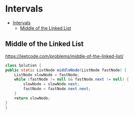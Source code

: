 # Intervals

- [Intervals](#intervals)
  - [Middle of the Linked List](#middle-of-the-linked-list)

[MDLink]: <>

## Middle of the Linked List

https://leetcode.com/problems/middle-of-the-linked-list/

```java
class Solution {
public static ListNode middleNode(ListNode fastNode) {
    ListNode slowNode = fastNode;
    while (fastNode != null && fastNode.next != null) {
        slowNode = slowNode.next;
        fastNode = fastNode.next.next;
    }
    return slowNode;
}
}
```

[Solution]: <>